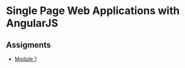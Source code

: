# Single Page Web Applications with AngularJS
## Assigments
* [Module 1](./module1-solution/index.html)
